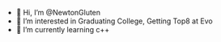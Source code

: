 - 👋 Hi, I’m @NewtonGluten
- 👀 I’m interested in Graduating College, Getting Top8 at Evo
- 🌱 I’m currently learning c++
<!---
NewtonGluten/NewtonGluten is a ✨ special ✨ repository because its `README.md` (this file) appears on your GitHub profile.
You can click the Preview link to take a look at your changes.
--->
